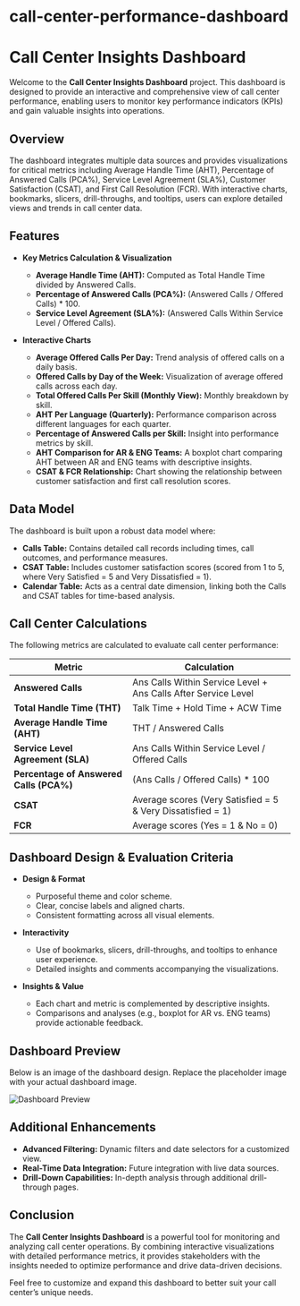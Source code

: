 # call-center-performance-dashboard
# Call Center Insights Dashboard

Welcome to the **Call Center Insights Dashboard** project. This dashboard is designed to provide an interactive and comprehensive view of call center performance, enabling users to monitor key performance indicators (KPIs) and gain valuable insights into operations.

## Overview

The dashboard integrates multiple data sources and provides visualizations for critical metrics including Average Handle Time (AHT), Percentage of Answered Calls (PCA%), Service Level Agreement (SLA%), Customer Satisfaction (CSAT), and First Call Resolution (FCR). With interactive charts, bookmarks, slicers, drill-throughs, and tooltips, users can explore detailed views and trends in call center data.

## Features

- **Key Metrics Calculation & Visualization**
  - **Average Handle Time (AHT):** Computed as Total Handle Time divided by Answered Calls.
  - **Percentage of Answered Calls (PCA%):** (Answered Calls / Offered Calls) * 100.
  - **Service Level Agreement (SLA%):** (Answered Calls Within Service Level / Offered Calls).

- **Interactive Charts**
  - **Average Offered Calls Per Day:** Trend analysis of offered calls on a daily basis.
  - **Offered Calls by Day of the Week:** Visualization of average offered calls across each day.
  - **Total Offered Calls Per Skill (Monthly View):** Monthly breakdown by skill.
  - **AHT Per Language (Quarterly):** Performance comparison across different languages for each quarter.
  - **Percentage of Answered Calls per Skill:** Insight into performance metrics by skill.
  - **AHT Comparison for AR & ENG Teams:** A boxplot chart comparing AHT between AR and ENG teams with descriptive insights.
  - **CSAT & FCR Relationship:** Chart showing the relationship between customer satisfaction and first call resolution scores.

## Data Model

The dashboard is built upon a robust data model where:

- **Calls Table:** Contains detailed call records including times, call outcomes, and performance measures.
- **CSAT Table:** Includes customer satisfaction scores (scored from 1 to 5, where Very Satisfied = 5 and Very Dissatisfied = 1).
- **Calendar Table:** Acts as a central date dimension, linking both the Calls and CSAT tables for time-based analysis.

## Call Center Calculations

The following metrics are calculated to evaluate call center performance:

| **Metric**                          | **Calculation**                                                       |
|-------------------------------------|-----------------------------------------------------------------------|
| **Answered Calls**                  | Ans Calls Within Service Level + Ans Calls After Service Level        |
| **Total Handle Time (THT)**         | Talk Time + Hold Time + ACW Time                                      |
| **Average Handle Time (AHT)**       | THT / Answered Calls                                                  |
| **Service Level Agreement (SLA)**   | Ans Calls Within Service Level / Offered Calls                        |
| **Percentage of Answered Calls (PCA%)** | (Ans Calls / Offered Calls) * 100                                  |
| **CSAT**                            | Average scores (Very Satisfied = 5 & Very Dissatisfied = 1)             |
| **FCR**                             | Average scores (Yes = 1 & No = 0)                                       |

## Dashboard Design & Evaluation Criteria

- **Design & Format**
  - Purposeful theme and color scheme.
  - Clear, concise labels and aligned charts.
  - Consistent formatting across all visual elements.

- **Interactivity**
  - Use of bookmarks, slicers, drill-throughs, and tooltips to enhance user experience.
  - Detailed insights and comments accompanying the visualizations.

- **Insights & Value**
  - Each chart and metric is complemented by descriptive insights.
  - Comparisons and analyses (e.g., boxplot for AR vs. ENG teams) provide actionable feedback.

## Dashboard Preview

Below is an image of the dashboard design. Replace the placeholder image with your actual dashboard image.

![Dashboard Preview](dashboard.png)

## Additional Enhancements

- **Advanced Filtering:** Dynamic filters and date selectors for a customized view.
- **Real-Time Data Integration:** Future integration with live data sources.
- **Drill-Down Capabilities:** In-depth analysis through additional drill-through pages.

## Conclusion

The **Call Center Insights Dashboard** is a powerful tool for monitoring and analyzing call center operations. By combining interactive visualizations with detailed performance metrics, it provides stakeholders with the insights needed to optimize performance and drive data-driven decisions.

Feel free to customize and expand this dashboard to better suit your call center’s unique needs.
